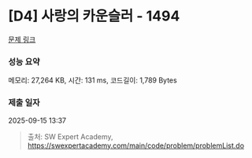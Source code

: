 # [D4] 사랑의 카운슬러 - 1494 

[문제 링크](https://swexpertacademy.com/main/code/problem/problemDetail.do?contestProbId=AV2b_WPaAEIBBASw) 

### 성능 요약

메모리: 27,264 KB, 시간: 131 ms, 코드길이: 1,789 Bytes

### 제출 일자

2025-09-15 13:37



> 출처: SW Expert Academy, https://swexpertacademy.com/main/code/problem/problemList.do